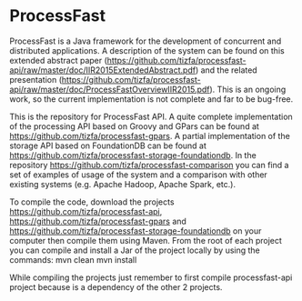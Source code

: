 # ProcessFast
ProcessFast is a Java framework for the development of concurrent and distributed applications. A description of the system 
can be found on this extended abstract paper (https://github.com/tizfa/processfast-api/raw/master/doc/IIR2015ExtendedAbstract.pdf)
and the related presentation (https://github.com/tizfa/processfast-api/raw/master/doc/ProcessFastOverviewIIR2015.pdf). This is an
ongoing work, so the current implementation is not complete and far to be bug-free.

This is the repository for ProcessFast API. A quite complete implementation of the processing API based on Groovy and GPars 
can be found at https://github.com/tizfa/processfast-gpars. A partial implementation of the storage API based on FoundationDB can
be found at https://github.com/tizfa/processfast-storage-foundationdb.
In the repository https://github.com/tizfa/processfast-comparison you can find a set of examples of usage of the system and a
comparison with other existing systems (e.g. Apache Hadoop, Apache Spark, etc.).

To compile the code, download the projects https://github.com/tizfa/processfast-api, https://github.com/tizfa/processfast-gpars
and https://github.com/tizfa/processfast-storage-foundationdb on your computer then compile them using Maven. From the root of
each project you can compile and install a Jar of the project locally by using the commands:
mvn clean
mvn install

While compiling the projects just remember to first compile processfast-api project because is a dependency of the other 2
projects.
